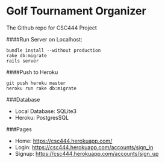 # Golf Tournament Organizer

The Github repo for CSC444 Project

####Run Server on Localhost:
```
bundle install --without production
rake db:migrate
rails server
```
####Push to Heroku
```
git push heroku master
heroku run rake db:migrate
```
###Database
* Local Database: SQLite3
* Heroku: PostgresSQL

###Pages
* Home: https://csc444.herokuapp.com/
* Login: https://csc444.herokuapp.com/accounts/sign_in
* Signup: https://csc444.herokuapp.com/accounts/sign_up
